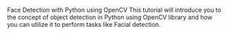 Face Detection with Python using OpenCV
This tutorial will introduce you to the concept of object detection in Python using OpenCV library and how you can utilize it to perform tasks like Facial detection.
